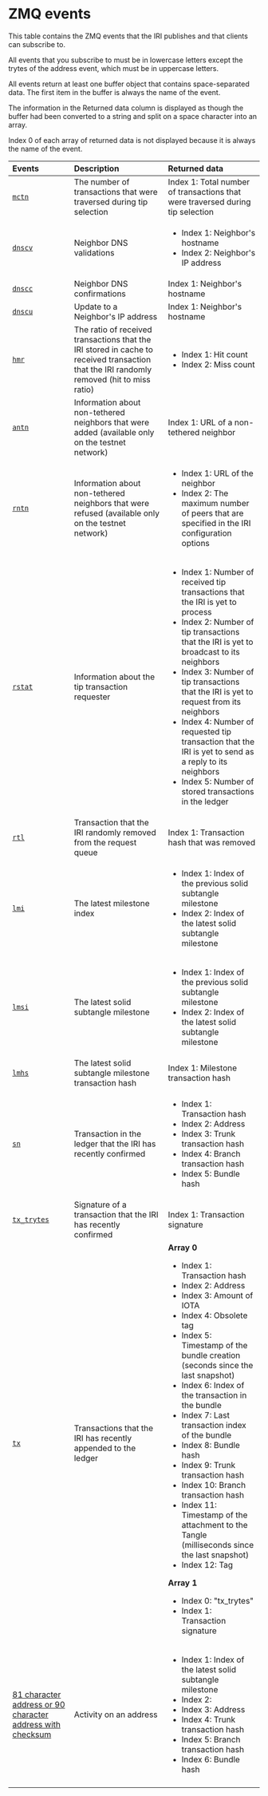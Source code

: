 # ZMQ events

This table contains the ZMQ events that the IRI publishes and that clients can subscribe to.

All events that you subscribe to must be in lowercase letters except the trytes of the address event, which must be in uppercase letters.

All events return at least one buffer object that contains space-separated data. The first item in the buffer is always the name of the event.

The information in the Returned data column is displayed as though the buffer had been converted to a string and split on a space character into an array.

Index 0 of each array of returned data is not displayed because it is always the name of the event.

|**Events** | **Description**| **Returned data**
| :-----| :---------|:---------|
|[`mctn`](https://github.com/iotaledger/iri/blob/5883633a06312602c4a2439906d7ade49ed7f2f4/src/main/java/com/iota/iri/service/tipselection/impl/WalkerAlpha.java#L87) |The number of transactions that were traversed during tip selection| Index 1: Total number of transactions that were traversed during tip selection
|[`dnscv`](https://github.com/iotaledger/iri/blob/5883633a06312602c4a2439906d7ade49ed7f2f4/src/main/java/com/iota/iri/network/Node.java#L188) |Neighbor DNS validations| <ul><li>Index 1: Neighbor's hostname</li><li>Index 2: Neighbor's IP address</li></ul>
|[`dnscc`](https://github.com/iotaledger/iri/blob/5883633a06312602c4a2439906d7ade49ed7f2f4/src/main/java/com/iota/iri/network/Node.java#L196)|Neighbor DNS confirmations| Index 1: Neighbor's hostname
|[`dnscu`](https://github.com/iotaledger/iri/blob/5883633a06312602c4a2439906d7ade49ed7f2f4/src/main/java/com/iota/iri/network/Node.java#L200) |Update to a Neighbor's IP address| Index 1: Neighbor's hostname
|[`hmr`](https://github.com/iotaledger/iri/blob/5883633a06312602c4a2439906d7ade49ed7f2f4/src/main/java/com/iota/iri/network/Node.java#L359)|The ratio of received transactions that the IRI stored in cache to received transaction that the IRI randomly removed (hit to miss ratio)| <ul><li>Index 1: Hit count</li><li>Index 2: Miss count</li></ul>
|[`antn`](https://github.com/iotaledger/iri/blob/5883633a06312602c4a2439906d7ade49ed7f2f4/src/main/java/com/iota/iri/network/Node.java#L374) |Information about non-tethered neighbors that were added (available only on the testnet network)| Index 1: URL of a non-tethered neighbor
|[`rntn`](https://github.com/iotaledger/iri/blob/5883633a06312602c4a2439906d7ade49ed7f2f4/src/main/java/com/iota/iri/network/Node.java#L391)|Information about non-tethered neighbors that were refused (available only on the testnet network)| <ul><li>Index 1: URL of the neighbor</li><li>Index 2: The maximum number of peers that are specified in the IRI configuration options</li></ul>
|[`rstat`](https://github.com/iotaledger/iri/blob/5883633a06312602c4a2439906d7ade49ed7f2f4/src/main/java/com/iota/iri/network/Node.java#L641) |Information about the tip transaction requester|<ul><li>Index 1: Number of received tip transactions that the IRI is yet to process </li><li>Index 2: Number of tip transactions that the IRI is yet to broadcast to its neighbors</li><li>Index 3: Number of tip transactions that the IRI is yet to request from its neighbors</li><li>Index 4: Number of requested tip transaction that the IRI is yet to send as a reply to its neighbors</li><li>Index 5: Number of stored transactions in the ledger</li></ul>
|[`rtl`](https://github.com/iotaledger/iri/blob/5883633a06312602c4a2439906d7ade49ed7f2f4/src/main/java/com/iota/iri/network/TransactionRequester.java#L120) |Transaction that the IRI randomly removed from the request queue| Index 1: Transaction hash that was removed
|[`lmi`](https://github.com/iotaledger/iri/blob/5883633a06312602c4a2439906d7ade49ed7f2f4/src/main/java/com/iota/iri/MilestoneTracker.java#L158) |The latest milestone index|<ul><li>Index 1: Index of the previous solid subtangle milestone</li><li>Index 2: Index of the latest solid subtangle milestone</li></ul>
|[`lmsi`](https://github.com/iotaledger/iri/blob/5883633a06312602c4a2439906d7ade49ed7f2f4/src/main/java/com/iota/iri/MilestoneTracker.java#L191) |The latest solid subtangle milestone| <ul><li>Index 1: Index of the previous solid subtangle milestone</li><li>Index 2: Index of the latest solid subtangle milestone</li></ul>
|[`lmhs`](https://github.com/iotaledger/iri/blob/5883633a06312602c4a2439906d7ade49ed7f2f4/src/main/java/com/iota/iri/MilestoneTracker.java#L192)| The latest solid subtangle milestone transaction hash| Index 1: Milestone transaction hash
|[`sn`](https://github.com/iotaledger/iri/blob/5883633a06312602c4a2439906d7ade49ed7f2f4/src/main/java/com/iota/iri/LedgerValidator.java#L147)| Transaction in the ledger that the IRI has recently confirmed| <ul><li>Index 1: Transaction hash</li><li>Index 2: Address</li><li>Index 3: Trunk transaction hash</li><li>Index 4: Branch transaction hash</li><li>Index 5: Bundle hash</li></ul>
|[`tx_trytes`](https://github.com/iotaledger/iri/blob/5883633a06312602c4a2439906d7ade49ed7f2f4/src/main/java/com/iota/iri/storage/ZmqPublishProvider.java#L63)| Signature of a transaction that the IRI has recently confirmed| Index 1: Transaction signature
|[`tx`](https://github.com/iotaledger/iri/blob/5883633a06312602c4a2439906d7ade49ed7f2f4/src/main/java/com/iota/iri/storage/ZmqPublishProvider.java#L68) |Transactions that the IRI has recently appended to the ledger| **Array 0**<ul><li>Index 1: Transaction hash</li><li>Index 2: Address</li><li>Index 3: Amount of IOTA</li><li>Index 4: Obsolete tag</li><li>Index 5: Timestamp of the bundle creation (seconds since the last snapshot)</li><li>Index 6: Index of the transaction in the bundle</li><li>Index 7: Last transaction index of the bundle</li><li>Index 8: Bundle hash</li><li>Index 9: Trunk transaction hash</li><li>Index 10: Branch transaction hash</li><li>Index 11: Timestamp of the attachment to the Tangle (milliseconds since the last snapshot)</li><li>Index 12: Tag</li></ul>**Array 1**<ul><li>Index 0: "tx_trytes"</li><li>Index 1: Transaction signature</li></ul>
|[81 character address or 90 character address with checksum](https://github.com/iotaledger/iri/blob/f02d787d47eb9a04e764c15562a281ea8d7d92c1/src/main/java/com/iota/iri/LedgerValidator.java#L147)| Activity on an address| <ul><li>Index 1: Index of the latest solid subtangle milestone</li><li>Index 2: </li><li>Index 3: Address </li><li>Index 4: Trunk transaction hash</li><li>Index 5: Branch transaction hash</li><li>Index 6: Bundle hash</li></ul>
||
